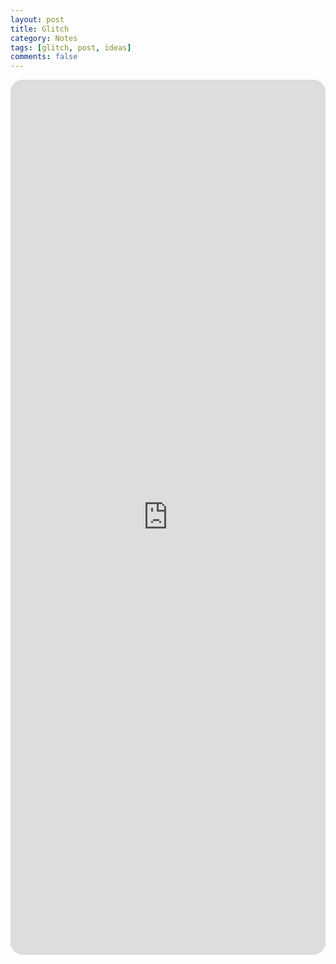 ```yaml
---
layout: post
title: Glitch
category: Notes
tags: [glitch, post, ideas]
comments: false
---
```

<iframe src="https://goo.gl/wsVQxd" style="width: 100%; border-radius: 20px; height: 35vh; background: rgba(51, 51, 51, 0.09);" frameborder="0" allowfullscreen></iframe>
